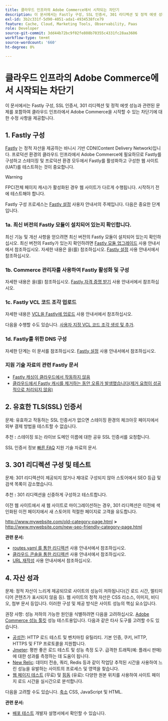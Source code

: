 ```yaml
---
title: 클라우드 인프라의 Adobe Commerce에서 시작되는 차단기
description: 이 문서에서는 Fastly 구성, SSL 인증서, 301 리디렉션 및 정적 에셋 성능과 관련된 문제를 포함하여 클라우드 인프라에서 Adobe Commerce을 시작할 수 있는 차단기에 대한 수정 사항을 제공합니다.
exl-id: 3b2c331f-5d90-4051-ada1-4934538fce79
feature: Cache, Cloud, Marketing Tools, Observability, Paas
role: Developer
source-git-commit: 3dd44b72bc9f02fe808b70355c4331fc28aa3606
workflow-type: tm+mt
source-wordcount: '660'
ht-degree: 0%

---
```


# 클라우드 인프라의 Adobe Commerce에서 시작되는 차단기

이 문서에서는 Fastly 구성, SSL 인증서, 301 리디렉션 및 정적 에셋 성능과 관련된 문제를 포함하여 클라우드 인프라에서 Adobe Commerce을 시작할 수 있는 차단기에 대한 수정 사항을 제공합니다.

## 1. Fastly 구성

[Fastly](https://www.fastly.com/) 는 정적 자산을 제공하는 바니시 기반 CDN(Content Delivery Network)입니다. 프로덕션 환경의 클라우드 인프라에서 Adobe Commerce에 필요하므로 Fastly를 구성하고 스테이징 및 프로덕션 환경 모두에서 Fastly를 활성화하고 구성한 웹 사이트(UAT)를 테스트하는 것이 중요합니다.

>[!WARNING]
>
>FPC(전체 페이지 캐시)가 활성화된 경우 웹 사이트가 다르게 수행됩니다. 시작하기 전에 테스트해야 합니다.

Fastly 구성 프로세스는 [Fastly 설정](https://experienceleague.adobe.com/docs/commerce-cloud-service/user-guide/cdn/setup-fastly/fastly-configuration.html) 사용자 안내서의 주제입니다. 다음은 중요한 단계입니다.

### 1a. 최신 버전의 Fastly 모듈이 설치되어 있는지 확인합니다.

최신 기능 및 개선 사항을 얻으려면 최신 버전의 Fastly 모듈이 설치되어 있는지 확인하십시오. 최신 버전의 Fastly가 있는지 확인하려면 [Fastly 모듈 업그레이드](https://experienceleague.adobe.com/docs/commerce-cloud-service/user-guide/cdn/setup-fastly/fastly-configuration.html#upgrade-the-fastly-module) 사용 안내서에서 참조하십시오. 자세한 내용은 을(를) 참조하십시오. [Fastly 설정](https://experienceleague.adobe.com/docs/commerce-cloud-service/user-guide/cdn/setup-fastly/fastly-configuration.html) 사용 안내서에서 참조하십시오.

### 1b. Commerce 관리자를 사용하여 Fastly 활성화 및 구성

자세한 내용은 을(를) 참조하십시오. [Fastly 자격 증명 받기](https://experienceleague.adobe.com/docs/commerce-cloud-service/user-guide/cdn/setup-fastly/fastly-configuration.html#get-fastly-credentials) 사용 안내서에서 참조하십시오.

### 1c. Fastly VCL 코드 조각 업로드

자세한 내용은 [VCL을 Fastly에 업로드](https://experienceleague.adobe.com/docs/commerce-cloud-service/user-guide/cdn/setup-fastly/fastly-configuration.html) 사용 안내서에서 참조하십시오.

다음을 수행할 수도 있습니다. [사용자 지정 VCL 코드 조각 생성 및 추가](https://experienceleague.adobe.com/docs/commerce-cloud-service/user-guide/cdn/custom-vcl-snippets/fastly-vcl-custom-snippets.html).

### 1d. Fastly를 위한 DNS 구성


자세한 단계는 이 문서를 참조하십시오. [Fastly 설정](https://experienceleague.adobe.com/docs/commerce-cloud-service/user-guide/cdn/setup-fastly/fastly-configuration.html#update-dns-configuration-with-development-settings) 사용 안내서에서 참조하십시오.

### 지원 기술 자료의 관련 Fastly 문서

* [Fastly 캐싱이 클라우드에서 작동하지 않음](/help/troubleshooting/miscellaneous/fastly-caching-is-not-working-on-magento-cloud.md)
* [클라우드에서 Fastly 캐시를 제거하는 동안 오류가 발생했습니다(제거 요청이 성공적으로 처리되지 않음)](/help/troubleshooting/miscellaneous/error-purging-fastly-cache-on-cloud-the-purge-request-was-not-processed-successfully.md)

## 2. 유효한 TLS(SSL) 인증서

문제: 유효하고 작동하는 SSL 인증서가 없으면 스테이징 환경의 체크아웃 페이지에서 외부 결제 방법을 테스트할 수 없습니다.

추천 **:** 스테이징 또는 라이브 도메인 이름에 대한 공유 SSL 인증서를 요청합니다.

SSL 인증서 정보 [빠른 FAQ](/help/announcements/adobe-commerce-announcements/magento-ssl-tls-certificate-requirements-and-clean-up.md) 지원 기술 자료의 문서.

## 3. 301 리디렉션 구성 및 테스트

문제: 301 리디렉션이 제공되지 않거나 제대로 구성되지 않아 스토어에서 SEO 등급 및 검색 목록이 감소했습니다.

추천 **:** 301 리디렉션을 신중하게 구성하고 테스트합니다.

이전 웹 사이트에서 새 웹 사이트로 마이그레이션하는 경우, 301 리디렉션은 이전에 색인화된 이전 페이지에서 새 스토어의 적절한 페이지로 고객을 유도합니다.

http://www.mywebsite.com/old-category-page.html **>** http://www.mywebsite.com/new-seo-friendly-category-page.html

**관련 문서:**

* [routes.yaml 를 통한 리디렉션](https://experienceleague.adobe.com/docs/commerce-cloud-service/user-guide/configure/routes/redirects.html) 사용 안내서에서 참조하십시오.
* [클라우드 콘솔을 통한 리디렉션](https://experienceleague.adobe.com/docs/commerce-cloud-service/user-guide/project/overview.html) 사용 안내서에서 참조하십시오.
* [URL 재작성](https://experienceleague.adobe.com/docs/commerce-admin/marketing/seo/url-rewrites/url-rewrite.html) 사용 안내서에서 참조하십시오.

## 4. 자산 성과

문제: 정적 자산이 느리게 제공되므로 사이트의 성능이 저하됩니다(긴 로드 시간, 멀티미디어 콘텐츠가 표시되지 않음 등). 웹 사이트의 정적 자산은 CSS 리소스, 이미지, 비디오, 첨부 문서 등입니다. 이러한 구성 및 제공 방식은 사이트 성능의 핵심 요소입니다.

권장 사항: 성능 저하의 가능한 원인을 식별하려면 다음을 고려하십시오. [Adobe Commerce 성능 툴킷](https://github.com/magento/magento2/tree/2.3/setup/performance-toolkit) 성능 테스트용입니다. 다음과 같은 타사 도구를 고려할 수도 있습니다.

* [공성전](https://www.joedog.org/siege-home/): HTTP 로드 테스트 및 벤치마킹 유틸리티. 기본 인증, 쿠키, HTTP, HTTPS 및 FTP 프로토콜을 지원합니다.
* [Jmeter](https://jmeter.apache.org/): 평판 좋은 로드 테스트 및 성능 측정 도구. 급격한 트래픽(예: 플래시 판매)에 대한 성과를 측정하는 데 도움이 됩니다.
* [New Relic](https://support.newrelic.com/): 데이터 전송, 쿼리, Redis 등과 같이 작업당 추적된 시간을 사용하여 느린 성능을 유발하는 사이트의 프로세스 및 영역을 찾습니다.
* [웹 페이지 테스트](https://www.webpagetest.org/) (무료) 및 [핑돔](https://www.pingdom.com/) (유료): 다양한 원본 위치를 사용하여 사이트 페이지 로드 시간을 실시간으로 분석합니다.

다음을 고려할 수도 있습니다. [축소](https://experienceleague.adobe.com/docs/commerce-cloud-service/user-guide/configure-store/store-settings.html) CSS, JavaScript 및 HTML.

**관련 문서:**

* [배포 테스트](https://experienceleague.adobe.com/docs/commerce-cloud-service/user-guide/develop/test/staging-and-production.html) 개발자 설명서에서 확인할 수 있습니다.

